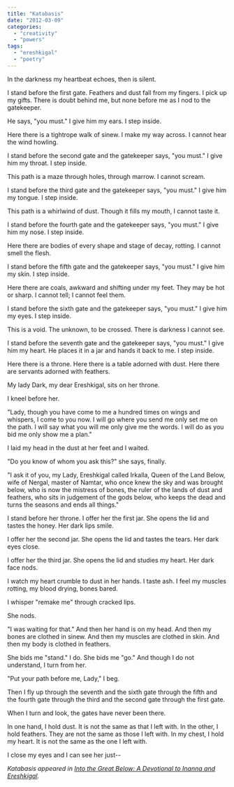 ```yaml
---
title: "Katabasis"
date: "2012-03-09"
categories: 
  - "creativity"
  - "powers"
tags: 
  - "ereshkigal"
  - "poetry"
---
```


In the darkness my heartbeat echoes, then is silent.

I stand before the first gate. Feathers and dust fall from my fingers. I pick up my gifts. There is doubt behind me, but none before me as I nod to the gatekeeper.

He says, "you must." I give him my ears. I step inside.

Here there is a tightrope walk of sinew. I make my way across. I cannot hear the wind howling.

I stand before the second gate and the gatekeeper says, "you must." I give him my throat. I step inside.

This path is a maze through holes, through marrow. I cannot scream.

I stand before the third gate and the gatekeeper says, "you must." I give him my tongue. I step inside.

This path is a whirlwind of dust. Though it fills my mouth, I cannot taste it.

I stand before the fourth gate and the gatekeeper says, "you must." I give him my nose. I step inside.

Here there are bodies of every shape and stage of decay, rotting. I cannot smell the flesh.

I stand before the fifth gate and the gatekeeper says, "you must." I give him my skin. I step inside.

Here there are coals, awkward and shifting under my feet. They may be hot or sharp. I cannot tell; I cannot feel them.

I stand before the sixth gate and the gatekeeper says, "you must." I give him my eyes. I step inside.

This is a void. The unknown, to be crossed. There is darkness I cannot see.

I stand before the seventh gate and the gatekeeper says, "you must." I give him my heart. He places it in a jar and hands it back to me. I step inside.

Here there is a throne. Here there is a table adorned with dust. Here there are servants adorned with feathers.

My lady Dark, my dear Ereshkigal, sits on her throne.

I kneel before her.

"Lady, though you have come to me a hundred times on wings and whispers, I come to you now. I will go where you send me only set me on the path. I will say what you will me only give me the words. I will do as you bid me only show me a plan."

I laid my head in the dust at her feet and I waited.

"Do you know of whom you ask this?" she says, finally.

"I ask it of you, my Lady, Ereshkigal called Irkalla, Queen of the Land Below, wife of Nergal, master of Namtar, who once knew the sky and was brought below, who is now the mistress of bones, the ruler of the lands of dust and feathers, who sits in judgement of the gods below, who keeps the dead and turns the seasons and ends all things."

I stand before her throne. I offer her the first jar. She opens the lid and tastes the honey. Her dark lips smile.

I offer her the second jar. She opens the lid and tastes the tears. Her dark eyes close.

I offer her the third jar. She opens the lid and studies my heart. Her dark face nods.

I watch my heart crumble to dust in her hands. I taste ash. I feel my muscles rotting, my blood drying, bones bared.

I whisper "remake me" through cracked lips.

She nods.

"I was waiting for that." And then her hand is on my head. And then my bones are clothed in sinew. And then my muscles are clothed in skin. And then my body is clothed in feathers.

She bids me "stand." I do. She bids me "go." And though I do not understand, I turn from her.

"Put your path before me, Lady," I beg.

Then I fly up through the seventh and the sixth gate through the fifth and the fourth gate through the third and the second gate through the first gate.

When I turn and look, the gates have never been there.

In one hand, I hold dust. It is not the same as that I left with. In the other, I hold feathers. They are not the same as those I left with. In my chest, I hold my heart. It is not the same as the one I left with.

I close my eyes and I can see her just--

_Katabasis appeared in [Into the Great Below: A Devotional to Inanna and Ereshkigal](http://www.lulu.com/product/paperback/into-the-great-below-a-devotional-for-inanna-and-ereshkigal/11912831)._
